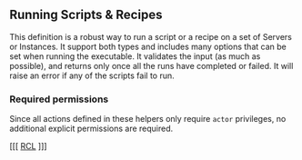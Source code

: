 ## Running Scripts & Recipes

This definition is a robust way to run a script or a recipe on a set of Servers or Instances. It support both types and includes many options that can be set when running the executable. It validates the input (as much as possible), and returns only once all the runs have completed or failed. It will raise an error if any of the scripts fail to run.

### Required permissions

Since all actions defined in these helpers only require `actor` privileges, no additional explicit permissions are required.

[[[
[RCL](run_executable.rcl.rb)
]]]
